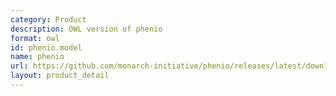 ```yaml
---
category: Product
description: OWL version of phenio
format: owl
id: phenio.model
name: phenio
url: https://github.com/monarch-initiative/phenio/releases/latest/download/phenio.owl
layout: product_detail
---
```


